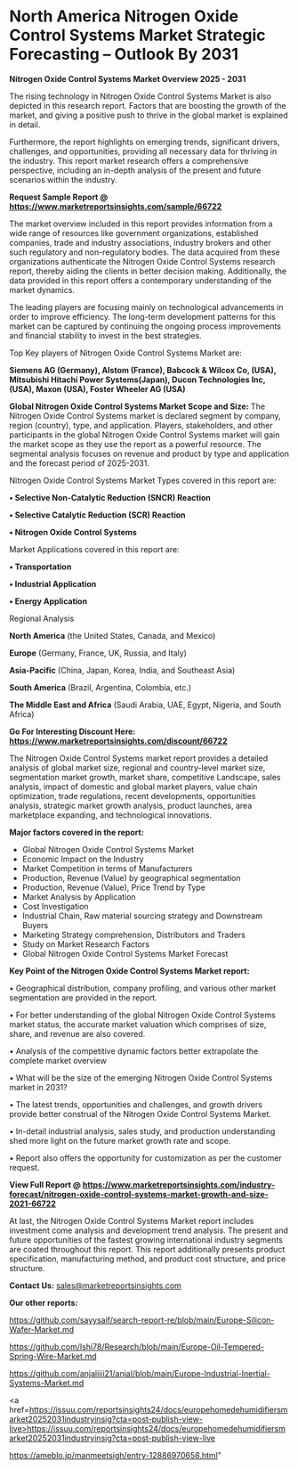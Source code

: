 # North America Nitrogen Oxide Control Systems Market Strategic Forecasting – Outlook By 2031

<Strong> Nitrogen Oxide Control Systems Market Overview 2025 - 2031</strong>

The rising technology in Nitrogen Oxide Control Systems Market is also depicted in this research report. Factors that are boosting the growth of the market, and giving a positive push to thrive in the global market is explained in detail.

Furthermore, the report highlights on emerging trends, significant drivers, challenges, and opportunities, providing all necessary data for thriving in the industry. This report market research offers a comprehensive perspective, including an in-depth analysis of the present and future scenarios within the industry.

<strong>Request Sample Report @ <a href=https://www.marketreportsinsights.com/sample/66722>https://www.marketreportsinsights.com/sample/66722</a></strong>

The market overview included in this report provides information from a wide range of resources like government organizations, established companies, trade and industry associations, industry brokers and other such regulatory and non-regulatory bodies. The data acquired from these organizations authenticate the Nitrogen Oxide Control Systems research report, thereby aiding the clients in better decision making. Additionally, the data provided in this report offers a contemporary understanding of the market dynamics.

The leading players are focusing mainly on technological advancements in order to improve efficiency. The long-term development patterns for this market can be captured by continuing the ongoing process improvements and financial stability to invest in the best strategies.

Top Key players of Nitrogen Oxide Control Systems Market are:

<strong>Siemens AG (Germany), Alstom (France), Babcock & Wilcox Co, (USA), Mitsubishi Hitachi Power Systems(Japan), Ducon Technologies Inc, (USA), Maxon (USA), Foster Wheeler AG (USA)</strong>

<strong><b>Global Nitrogen Oxide Control Systems Market Scope and Size:</b></strong>
The Nitrogen Oxide Control Systems market is declared segment by company, region (country), type, and application. Players, stakeholders, and other participants in the global Nitrogen Oxide Control Systems market will gain the market scope as they use the report as a powerful resource. The segmental analysis focuses on revenue and product by type and application and the forecast period of 2025-2031.

Nitrogen Oxide Control Systems Market Types covered in this report are:

<strong>• Selective Non-Catalytic Reduction (SNCR) Reaction

• Selective Catalytic Reduction (SCR) Reaction

• Nitrogen Oxide Control Systems</strong>

Market Applications covered in this report are:

<strong>• Transportation

• Industrial Application

• Energy Application</strong> 

Regional Analysis

<strong>North America</strong> (the United States, Canada, and Mexico)

<strong>Europe</strong> (Germany, France, UK, Russia, and Italy)

<strong>Asia-Pacific</strong> (China, Japan, Korea, India, and Southeast Asia)

<strong>South America</strong> (Brazil, Argentina, Colombia, etc.)

<strong>The Middle East and Africa</strong> (Saudi Arabia, UAE, Egypt, Nigeria, and South Africa)

<strong>Go For Interesting Discount Here: <a href=https://www.marketreportsinsights.com/discount/66722>https://www.marketreportsinsights.com/discount/66722</a></strong>

The Nitrogen Oxide Control Systems market report provides a detailed analysis of global market size, regional and country-level market size, segmentation market growth, market share, competitive Landscape, sales analysis, impact of domestic and global market players, value chain optimization, trade regulations, recent developments, opportunities analysis, strategic market growth analysis, product launches, area marketplace expanding, and technological innovations.

<strong><b>Major factors covered in the report:</b></strong>
<ul>
  <li>Global Nitrogen Oxide Control Systems Market </li>
  <li>Economic Impact on the Industry</li>
  <li>Market Competition in terms of Manufacturers</li>
  <li>Production, Revenue (Value) by geographical segmentation</li>
  <li>Production, Revenue (Value), Price Trend by Type</li>
  <li>Market Analysis by Application</li>
  <li>Cost Investigation</li>
  <li>Industrial Chain, Raw material sourcing strategy and Downstream Buyers</li>
  <li>Marketing Strategy comprehension, Distributors and Traders</li>
  <li>Study on Market Research Factors</li>
  <li>Global Nitrogen Oxide Control Systems Market Forecast</li>
</ul>

<strong><b>Key Point of the Nitrogen Oxide Control Systems Market report:</b></strong>

• Geographical distribution, company profiling, and various other market segmentation are provided in the report.

• For better understanding of the global Nitrogen Oxide Control Systems market status, the accurate market valuation which comprises of size, share, and revenue are also covered.

• Analysis of the competitive dynamic factors better extrapolate the complete market overview

• What will be the size of the emerging Nitrogen Oxide Control Systems market in 2031?

• The latest trends, opportunities and challenges, and growth drivers provide better construal of the Nitrogen Oxide Control Systems Market.

• In-detail industrial analysis, sales study, and production understanding shed more light on the future market growth rate and scope.

• Report also offers the opportunity for customization as per the customer request.

<strong><b>View Full Report @ <a href=https://www.marketreportsinsights.com/industry-forecast/nitrogen-oxide-control-systems-market-growth-and-size-2021-66722>https://www.marketreportsinsights.com/industry-forecast/nitrogen-oxide-control-systems-market-growth-and-size-2021-66722</a></b></strong>


At last, the Nitrogen Oxide Control Systems Market report includes investment come analysis and development trend analysis. The present and future opportunities of the fastest growing international industry segments are coated throughout this report. This report additionally presents product specification, manufacturing method, and product cost structure, and price structure.

<strong>Contact Us:</strong>
sales@marketreportsinsights.com

<strong>Our other reports:</strong>

<a href=https://github.com/sayysaif/search-report-re/blob/main/Europe-Silicon-Wafer-Market.md>https://github.com/sayysaif/search-report-re/blob/main/Europe-Silicon-Wafer-Market.md</a>

<a href=https://github.com/Ishi78/Research/blob/main/Europe-Oil-Tempered-Spring-Wire-Market.md>https://github.com/Ishi78/Research/blob/main/Europe-Oil-Tempered-Spring-Wire-Market.md</a>

<a href=https://github.com/anjaliiii21/anjal/blob/main/Europe-Industrial-Inertial-Systems-Market.md>https://github.com/anjaliiii21/anjal/blob/main/Europe-Industrial-Inertial-Systems-Market.md</a>

<a href=https://issuu.com/reportsinsights24/docs/europehomedehumidifiersmarket20252031industryinsig?cta=post-publish-view-live>https://issuu.com/reportsinsights24/docs/europehomedehumidifiersmarket20252031industryinsig?cta=post-publish-view-live</a>

<a href=https://ameblo.jp/manmeetsigh/entry-12886970658.html>https://ameblo.jp/manmeetsigh/entry-12886970658.html</a>"
